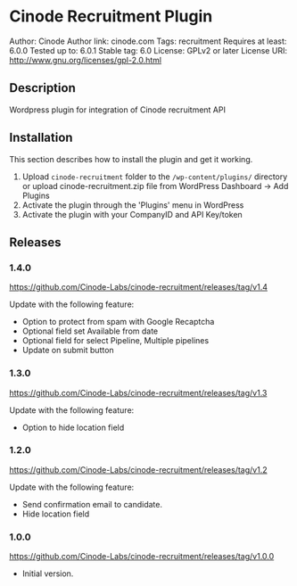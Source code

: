 # Cinode Recruitment Plugin
Author: Cinode
Author link: cinode.com
Tags: recruitment
Requires at least: 6.0.0
Tested up to: 6.0.1
Stable tag: 6.0
License: GPLv2 or later
License URI: http://www.gnu.org/licenses/gpl-2.0.html

## Description
Wordpress plugin for integration of Cinode recruitment API

## Installation
This section describes how to install the plugin and get it working.

1. Upload `cinode-recruitment` folder to the `/wp-content/plugins/` directory or upload cinode-recruitment.zip file from WordPress Dashboard -> Add Plugins
2. Activate the plugin through the 'Plugins' menu in WordPress
3. Activate the plugin with your CompanyID and API Key/token

## Releases
### 1.4.0
https://github.com/Cinode-Labs/cinode-recruitment/releases/tag/v1.4

Update with the following feature:

* Option to protect from spam with Google Recaptcha
* Optional field set Available from date
* Optional field for select Pipeline, Multiple pipelines
* Update on submit button
### 1.3.0
https://github.com/Cinode-Labs/cinode-recruitment/releases/tag/v1.3

Update with the following feature:
* Option to hide location field

### 1.2.0
https://github.com/Cinode-Labs/cinode-recruitment/releases/tag/v1.2

Update with the following feature:

* Send confirmation email to candidate.
* Hide location field
### 1.0.0
https://github.com/Cinode-Labs/cinode-recruitment/releases/tag/v1.0.0

* Initial version.

